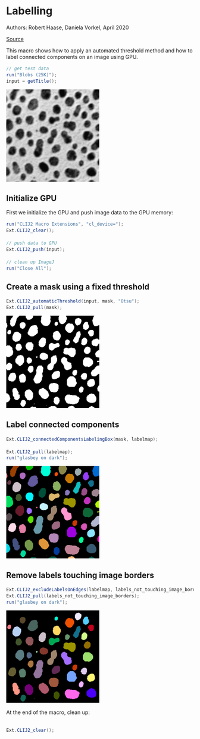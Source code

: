 

# Labelling
Authors: Robert Haase, Daniela Vorkel, April 2020

[Source](https://github.com/clij/clij2-docs/tree/master/src/main/macro/labeling.ijm)

This macro shows how to apply an automated 
threshold method and how to label connected components
on an image using GPU.




```java
// get test data
run("Blobs (25K)");
input = getTitle();
```
<a href="image_1588706840496.png"><img src="image_1588706840496.png" width="250" alt="blobs.gif"/></a>

## Initialize GPU
First we initialize the GPU and push image data to the GPU memory:

```java
run("CLIJ2 Macro Extensions", "cl_device=");
Ext.CLIJ2_clear();

// push data to GPU
Ext.CLIJ2_push(input);

// clean up ImageJ
run("Close All");
```

## Create a mask using a fixed threshold

```java
Ext.CLIJ2_automaticThreshold(input, mask, "Otsu");
Ext.CLIJ2_pull(mask);
```
<a href="image_1588706840667.png"><img src="image_1588706840667.png" width="250" alt="CLIJ2_automaticThreshold_result37"/></a>

## Label connected components

```java
Ext.CLIJ2_connectedComponentsLabelingBox(mask, labelmap);

Ext.CLIJ2_pull(labelmap);
run("glasbey on dark");

```
<a href="image_1588706840874.png"><img src="image_1588706840874.png" width="250" alt="CLIJ2_connectedComponentsLabelingBox_result38"/></a>

## Remove labels touching image borders

```java
Ext.CLIJ2_excludeLabelsOnEdges(labelmap, labels_not_touching_image_borders);
Ext.CLIJ2_pull(labels_not_touching_image_borders);
run("glasbey on dark");

```
<a href="image_1588706840965.png"><img src="image_1588706840965.png" width="250" alt="CLIJ2_excludeLabelsOnEdges_result39"/></a>

At the end of the macro, clean up:

```java

Ext.CLIJ2_clear();



```



```
```
